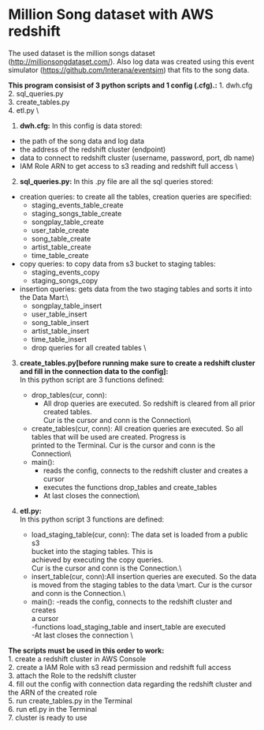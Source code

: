 # Million Song dataset with AWS redshift

The used dataset is the million songs dataset (http://millionsongdataset.com/). Also log data was created using this event simulator (https://github.com/Interana/eventsim) that fits to the song data. 

**This program consisist of 3 python scripts and 1 config (.cfg).:**
    1. dwh.cfg\
    2. sql_queries.py\
    3. create_tables.py\
    4. etl.py 
\
1. **dwh.cfg:**
In this config is data stored: 
* the path of the song data and log data
* the address of the redshift cluster (endpoint)
* data to connect to redshift cluster (username, password, port, db name)
* IAM Role ARN to get access to s3 reading and redshift full access
\
2. **sql_queries.py:**
In this .py file are all the sql queries stored: 
* creation queries: to create all the tables, creation queries are specified:
    * staging_events_table_create
    * staging_songs_table_create
    * songplay_table_create
    * user_table_create
    * song_table_create
    * artist_table_create
    * time_table_create
* copy queries: to copy data from s3 bucket to staging tables:
    * staging_events_copy
    * staging_songs_copy
* insertion queries: gets data from the two staging tables and sorts it into the Data Mart:\
    * songplay_table_insert
    * user_table_insert
    * song_table_insert
    * artist_table_insert
    * time_table_insert
    * drop queries for all created tables
\
3. **create_tables.py[before running make sure to create a redshift cluster and fill in the connection data to the config]:**\
In this python script are 3 functions defined:
    * drop_tables(cur, conn): 
        * All drop queries are executed. So redshift is cleared from all prior created tables.\
        Cur is the cursor and conn is the Connection\
    * create_tables(cur, conn): 
        All creation queries are executed. So all tables that will be used are created. Progress is\
        printed to the Terminal. Cur is the cursor and conn is the Connection\
    * main(): 
        * reads the config, connects to the redshift cluster and creates a cursor
        * executes the functions drop_tables and create_tables
        * At last closes the connection\
    
4. **etl.py:**\
In this python script 3 functions are defined: 
    * load_staging_table(cur, conn): The data set is loaded from a public s3\
                                                                                    bucket into the staging tables. This is\
                                                                                    achieved by executing the copy queries.\
                                                                                    Cur is the cursor and conn is
                                                                                    the Connection.\
    * insert_table(cur, conn):All insertion queries are executed. So the data\
                                                                             is moved from the staging tables to the data \mart.
                                                                             Cur is the cursor and conn is the Connection.\
    * main(): -reads the config, connects to the redshift cluster and creates\
                                                              a cursor\
                                                             -functions load_staging_table and insert_table are executed\
                                                             -At last closes the connection
 \
                                                             
**The scripts must be used in this order to work:**\
    1. create a redshift cluster in AWS Console\
    2. create a IAM Role with s3 read permission and redshift full access\
    3. attach the Role to the redshift cluster\
    4. fill out the config with connection data regarding the redshift cluster and the ARN of the created role\
    5. run create_tables.py in the Terminal\
    6. run etl.py in the Terminal\
    7. cluster is ready to use

                                                        
                                                        
